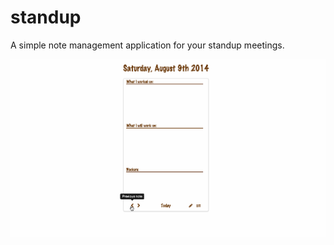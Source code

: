 standup
=======

A simple note management application for your standup meetings.

![Standup](https://raw.githubusercontent.com/niki4810/standup/gh-pages/app-icons/standup-app-demo.gif "Standup")
